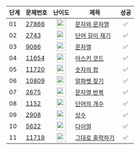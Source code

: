 | **단계** | **문제번호** | **난이도** | **제목** | **성공** |
|--------|----------|:---------:|--------|:--------:|
| 01     | [27866](https://www.acmicpc.net/problem/27866) | <img src="../../images/브5.svg" alt="브5" width="25"/> | [문자와 문자열](./05_solution/01_27866.md) | ✅ |
| 02     | [2743](https://www.acmicpc.net/problem/2743) | <img src="../../images/브5.svg" alt="브5" width="25"/> | [단어 길이 재기](./05_solution/02_2743.md) | ✅ |
| 03     | [9086](https://www.acmicpc.net/problem/9086) | <img src="../../images/브5.svg" alt="브5" width="25"/> | [문자열](./05_solution/03_9086.md) | ✅ |
| 04     | [11654](https://www.acmicpc.net/problem/11654) | <img src="../../images/브5.svg" alt="브5" width="25"/> | [아스키 코드](./05_solution/04_11654.md) | ✅ |
| 05     | [11720](https://www.acmicpc.net/problem/11720) | <img src="../../images/브4.svg" alt="브4" width="25"/> | [숫자의 합](./05_solution/05_11720.md) | ✅ |
| 06     | [10809](https://www.acmicpc.net/problem/10809) | <img src="../../images/브2.svg" alt="브2" width="25"/> | [알파벳 찾기](./05_solution/06_10809.md) | ✅ |
| 07     | [2675](https://www.acmicpc.net/problem/2675) | <img src="../../images/브2.svg" alt="브2" width="25"/> | [문자열 반복](./05_solution/07_2675.md) | ✅ |
| 08     | [1152](https://www.acmicpc.net/problem/1152) | <img src="../../images/브2.svg" alt="브2" width="25"/> | [단어의 개수](./05_solution/08_1152.md) | ✅ |
| 09     | [2908](https://www.acmicpc.net/problem/2908) | <img src="../../images/브2.svg" alt="브2" width="25"/> | [상수](./05_solution/09_2908.md) | ✅ |
| 10     | [5622](https://www.acmicpc.net/problem/5622) | <img src="../../images/브2.svg" alt="브2" width="25"/> | [다이얼](./05_solution/10_5622.md) | ✅ |
| 11     | [11718](https://www.acmicpc.net/problem/11718) | <img src="../../images/브3.svg" alt="브3" width="25"/> | [그대로 출력하기](./05_solution/11_11718.md) | ✅ |
